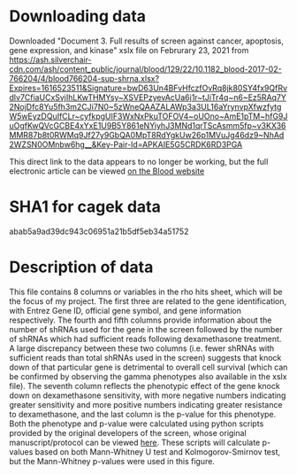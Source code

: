 # Downloading data

Downloaded "Document 3. Full results of screen against cancer, apoptosis, gene expression, and kinase" xslx file on Februrary 23, 2021 from <https://ash.silverchair-cdn.com/ash/content_public/journal/blood/129/22/10.1182_blood-2017-02-766204/4/blood766204-sup-shrna.xlsx?Expires=1616523511&Signature=bwD63Un4BFvHfczfOvRq8jk80SY4fx9QfRvdlv7CfiaUCxSvjIhLKwTHMYsy~XSVEPzyevAcUa6j1r~tJiTr4q~n6~Ez5RAq7Y2NojDfc8Yu5fh3m2CJi7N0~5zWneQAAZALAWp3a3UL16aYrynvpXfwzfytgW5wEyzDQuIfCLr~cyfkpgUIF3WxNxPkuTOFOV4~oUOno~AmE1pTM~hfG9JuOgfKwQVcGCBE4xYxE1U9B5Y861eNYiyhJ3MNd1qrTScAsmm5fp~v3KX36MMR87b8t0RWMq9Jf27y9GbQA0MpT8RdYgkUw26p1MVuJg46dz9~NhAd2WZSN0OMnbw6hg__&Key-Pair-Id=APKAIE5G5CRDK6RD3PGA>

This direct link to the data appears to no longer be working, but the full electronic article can be viewed [on the Blood website](<https://ashpublications.org/blood/article/129/22/3000/36066/Suppression-of-B-cell-development-genes-is-key-to?searchresult=1>)

# SHA1 for cagek data

abab5a9ad39dc943c06951a21b5df5eb34a51752

# Description of data
This file contains 8 columns or variables in the rho hits sheet, which will be the focus of my project. The first three are related to the gene identification, with Entrez Gene ID, official gene symbol, and gene information respectively. The fourth and fifth columns provide information about the number of shRNAs used for the gene in the screen followed by the number of shRNAs which had sufficient reads following dexamethasone treatment. A large discrepancy between these two columns (i.e. fewer shRNAs with sufficient reads than total shRNAs used in the screen) suggests that knock down of that particular gene is detrimental to overall cell survival (which can be confirmed by observing the gamma phenotypes also available in the xslx file). The seventh column reflects the phenotypic effect of the gene knock down on dexamethasone sensitivity, with more negative numbers indicating greater sensitivity and more positive numbers indicating greater resistance to dexamethasone, and the last column is the p-value for this phenotype. Both the phenotype and p-value were calculated using python scripts provided by the original developers of the screen, whose original manuscript/protocol can be viewed [here](<https://pubmed.ncbi.nlm.nih.gov/24992097/>). These scripts will calculate p-values based on both Mann-Whitney U test and Kolmogorov-Smirnov test, but the Mann-Whitney p-values were used in this figure. 
